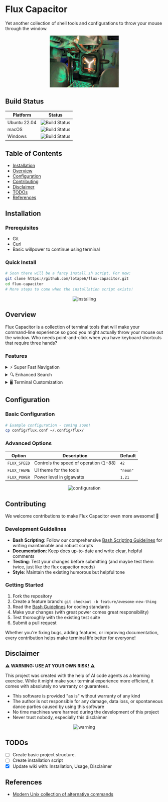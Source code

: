 # Flux Capacitor
Yet another collection of shell tools and configurations to throw your mouse through the window.

<p align="center">
  <img src="resources/flux.gif" alt="animated" />
</p>

## Build Status

| Platform | Status |
| --- | --- |
| Ubuntu 22.04 | ![Build Status](https://github.com/lotape6/flux-capacitor/workflows/Basic%20Integration/badge.svg?branch=master) |
| macOS | ![Build Status](https://img.shields.io/badge/build-WIP-yellow) |
| Windows | ![Build Status](https://img.shields.io/badge/build-WIP-yellow) |

## Table of Contents
- [Installation](#installation)
- [Overview](#overview)
- [Configuration](#configuration)
- [Contributing](#contributing)
- [Disclaimer](#disclaimer)
- [TODOs](#todos)
- [References](#references)

## Installation

### Prerequisites
- Git
- Curl
- Basic willpower to continue using terminal

### Quick Install
```bash
# Soon there will be a fancy install.sh script. For now:
git clone https://github.com/lotape6/flux-capacitor.git
cd flux-capacitor
# More steps to come when the installation script exists!
```

<p align="center">
  <img src="https://media.giphy.com/media/3o7btNhMBytxAM6YBa/giphy.gif" alt="installing" width="300px"/>
</p>

## Overview

Flux Capacitor is a collection of terminal tools that will make your command-line experience so good you might actually throw your mouse out the window. Who needs point-and-click when you have keyboard shortcuts that require three hands?

### Features

<details>
<summary>⚡ Super Fast Navigation</summary>
<p align="center">
  <img src="https://media.giphy.com/media/3o7TKEP6YngkCKFofC/giphy.gif" alt="navigation demo" width="500px"/>
</p>
Coming soon: Navigate directories faster than light itself!
</details>

<details>
<summary>🔍 Enhanced Search</summary>
<p align="center">
  <img src="https://media.giphy.com/media/3orieS4jfHJaKwkeli/giphy.gif" alt="search demo" width="500px"/>
</p>
Coming soon: Find files you didn't even know you had!
</details>

<details>
<summary>🖥️ Terminal Customization</summary>
<p align="center">
  <img src="https://media.giphy.com/media/l3q2IYN87QjIg51kc/giphy.gif" alt="customization demo" width="500px"/>
</p>
Coming soon: Make your terminal so pretty you'll want to frame screenshots of it!
</details>

## Configuration

### Basic Configuration
```bash
# Example configuration - coming soon!
cp config/flux.conf ~/.config/flux/
```

### Advanced Options

| Option | Description | Default |
| --- | --- | --- |
| `FLUX_SPEED` | Controls the speed of operation (1-88) | `42` |
| `FLUX_THEME` | UI theme for the tools | `"neon"` |
| `FLUX_POWER` | Power level in gigawatts | `1.21` |

<p align="center">
  <img src="https://media.giphy.com/media/xsF1FSDbjguis/giphy.gif" alt="configuration" width="300px"/>
</p>

## Contributing

We welcome contributions to make Flux Capacitor even more awesome! 🚀

### Development Guidelines

- **Bash Scripting**: Follow our comprehensive [Bash Scripting Guidelines](docs/BASH_GUIDELINES.md) for writing maintainable and robust scripts
- **Documentation**: Keep docs up-to-date and write clear, helpful comments
- **Testing**: Test your changes before submitting (and maybe test them twice, just like the flux capacitor needs)
- **Style**: Maintain the existing humorous but helpful tone

### Getting Started

1. Fork the repository
2. Create a feature branch: `git checkout -b feature/awesome-new-thing`
3. Read the [Bash Guidelines](docs/BASH_GUIDELINES.md) for coding standards
4. Make your changes (with great power comes great responsibility)
5. Test thoroughly with the existing test suite
6. Submit a pull request

Whether you're fixing bugs, adding features, or improving documentation, every contribution helps make terminal life better for everyone!

## Disclaimer

⚠️ **WARNING: USE AT YOUR OWN RISK!** ⚠️

This project was created with the help of AI code agents as a learning exercise. While it might make your terminal experience more efficient, it comes with absolutely no warranty or guarantees.

* This software is provided "as is" without warranty of any kind
* The author is not responsible for any damage, data loss, or spontaneous dance parties caused by using this software
* No time machines were harmed during the development of this project
* Never trust nobody, especially this disclaimer

<p align="center">
  <img src="https://media.giphy.com/media/xT0xeJpnrWC4XWblEk/giphy.gif" alt="warning" width="300px"/>
</p>

## TODOs

- [ ] Create basic project structure.
- [ ] Create installation script
- [x] Update wiki with: Installation, Usage, Disclaimer

## References
- [Modern Unix collection of alternative commands](https://github.com/ibraheemdev/modern-unix)
